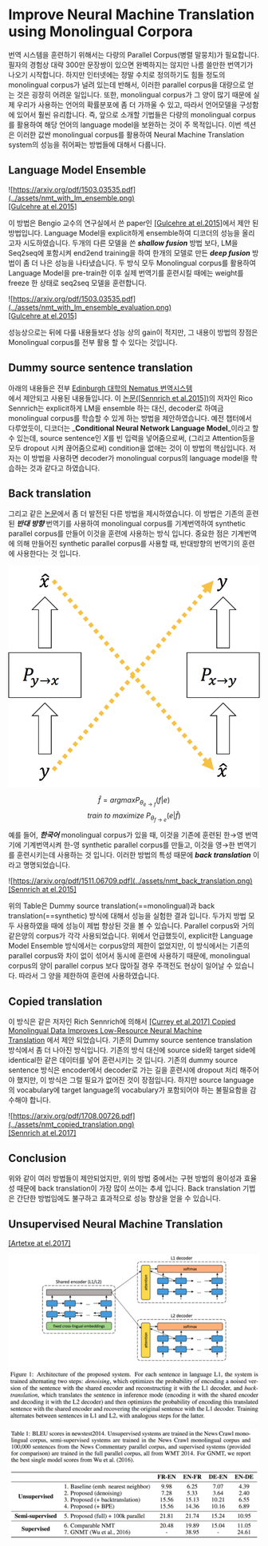 # Improve Neural Machine Translation using Monolingual Corpora

번역 시스템을 훈련하기 위해서는 다량의 Parallel Corpus\(병렬 말뭉치\)가 필요합니다. 필자의 경험상 대략 300만 문장쌍이 있으면 완벽하지는 않지만 나름 쓸만한 번역기가 나오기 시작합니다. 하지만 인터넷에는 정말 수치로 정의하기도 힘들 정도의 monolingual corpus가 널려 있는데 반해서, 이러한 parallel corpus을 대량으로 얻는 것은 굉장히 어려운 일입니다. 또한, monolingual corpus가 그 양이 많기 때문에 실제 우리가 사용하는 언어의 확률분포에 좀 더 가까울 수 있고, 따라서 언어모델을 구성함에 있어서 훨씬 유리합니다. 즉, 앞으로 소개할 기법들은 다량의 monolingual corpus를 활용하여 해당 언어의 language model을 보완하는 것이 주 목적입니다. 이번 섹션은 이러한 값싼 monolingual corpus를 활용하여 Neural Machine Translation system의 성능을 쥐어짜는 방법들에 대해서 다룹니다.

## Language Model Ensemble

![https://arxiv.org/pdf/1503.03535.pdf](../assets/nmt_with_lm_ensemble.png)  
[\[Gulcehre at el.2015\]](https://arxiv.org/pdf/1503.03535.pdf)

이 방법은 Bengio 교수의 연구실에서 쓴 paper인 [\[Gulcehre at el.2015\]](https://arxiv.org/pdf/1503.03535.pdf)에서 제안 된 방법입니다. Language Model을 explicit하게 ensemble하여 디코더의 성능을 올리고자 시도하였습니다. 두개의 다른 모델을 쓴 _**shallow fusion**_ 방법 보다, LM을 Seq2seq에 포함시켜 end2end training을 하여 한개의 모델로 만든 _**deep fusion**_ 방법이 좀 더 나은 성능을 나타냈습니다. 두 방식 모두 Monolingual corpus를 활용하여 Language Model을 pre-train한 이후 실제 번역기를 훈련시킬 때에는 weight를 freeze 한 상태로 seq2seq 모델을 훈련합니다.

![https://arxiv.org/pdf/1503.03535.pdf](../assets/nmt_with_lm_ensemble_evaluation.png)  
[\[Gulcehre at el.2015\]](https://arxiv.org/pdf/1503.03535.pdf)

성능상으로는 뒤에 다룰 내용들보다 성능 상의 gain이 적지만, 그 내용이 방법의 장점은 Monolingual corpus를 전부 활용 할 수 있다는 것입니다.

## Dummy source sentence translation

아래의 내용들은 전부 [Edinburgh 대학의 Nematus 번역시스템](https://arxiv.org/pdf/1708.00726.pdf)  
에서 제안되고 사용된 내용들입니다. 이 [논문\(\[Sennrich et al.2015\]\)](https://arxiv.org/pdf/1511.06709.pdf)의 저자인 Rico Sennrich는 explicit하게 LM을 ensemble 하는 대신, decoder로 하여금 monolingual corpus를 학습할 수 있게 하는 방법을 제안하였습니다. 예전 챕터에서 다루었듯이, 디코더는 _**Conditional Neural Network Language Model**_이라고 할 수 있는데, source sentence인 $X$를 빈 입력을 넣어줌으로써, \(그리고 Attention등을 모두 dropout 시켜 끊어줌으로써\) condition을 없애는 것이 이 방법의 핵심입니다. 저자는 이 방법을 사용하면 decoder가 monolingual corpus의 language model을 학습하는 것과 같다고 하였습니다.

## Back translation

그리고 같은 [논문](https://arxiv.org/pdf/1511.06709.pdf)에서 좀 더 발전된 다른 방법을 제시하였습니다. 이 방법은 기존의 훈련된 _**반대 방향**_ 번역기를 사용하여 monolingual corpus를 기계번역하여 synthetic parallel corpus를 만들어 이것을 훈련에 사용하는 방식 입니다. 중요한 점은 기계번역에 의해 만들어진 synthetic parallel corpus를 사용할 때, 반대방향의 번역기의 훈련에 사용한다는 것 입니다.

![](../assets/nmt_back_translation_overview.png)

$$
\hat{f}=argmaxP_{\theta_{e \rightarrow f}}(f|e)
$$
$$
train~to~maximize~P_{\theta_{f \rightarrow e}}(e|\hat{f})
$$

예를 들어, _**한국어**_ monolingual corpus가 있을 때, 이것을 기존에 훈련된 한$\rightarrow$영 번역기에 기계번역시켜 한-영 synthetic parallel corpus를 만들고, 이것을 영$\rightarrow$한 번역기를 훈련시키는데 사용하는 것 입니다. 이러한 방법의 특성 때문에 _**back translation**_ 이라고 명명되었습니다.

![https://arxiv.org/pdf/1511.06709.pdf](../assets/nmt_back_translation.png)  
[\[Sennrich at el.2015\]](https://arxiv.org/pdf/1511.06709.pdf)

위의 Table은 Dummy source translation\(==monolingual\)과 back translation\(==synthetic\) 방식에 대해서 성능을 실험한 결과 입니다. 두가지 방법 모두 사용하였을 때에 성능이 제법 향상된 것을 볼 수 있습니다. Parallel corpus와 거의 같은양의 corpus가 각각 사용되었습니다. 위에서 언급했듯이, explicit한 Language Model Ensemble 방식에서는 corpus양의 제한이 없었지만, 이 방식에서는 기존의 parallel corpus와 차이 없이 섞어서 동시에 훈련에 사용하기 때문에, monolingual corpus의 양이 parallel corpus 보다 많아질 경우 주객전도 현상이 일어날 수 있습니다. 따라서 그 양을 제한하여 훈련에 사용하였습니다.

## Copied translation

이 방식은 같은 저자인 Rich Sennrich에 의해서 [\[Currey et al.2017\] Copied Monolingual Data Improves Low-Resource Neural Machine  
Translation](https://kheafield.com/papers/edinburgh/copy_paper.pdf) 에서 제안 되었습니다. 기존의 Dummy source sentence translation 방식에서 좀 더 나아진 방식입니다. 기존의 방식 대신에 source side와 target side에 identical한 같은 데이터를 넣어 훈련시키는 것 입니다. 기존의 dummy source sentence 방식은 encoder에서 decoder로 가는 길을 훈련시에 dropout 처리 해주어야 했지만, 이 방식은 그럴 필요가 없어진 것이 장점입니다. 하지만 source language의 vocabulary에 target language의 vocabulary가 포함되어야 하는 불필요함을 감수해야 합니다.

![https://arxiv.org/pdf/1708.00726.pdf](../assets/nmt_copied_translation.png)  
[\[Sennrich at el.2017\]](https://arxiv.org/pdf/1708.00726.pdf)

## Conclusion

위와 같이 여러 방법들이 제안되었지만, 위의 방법 중에서는 구현 방법의 용이성과 효율성 때문에 back translation이 가장 많이 쓰이는 추세 입니다. Back translation 기법은 간단한 방법임에도 불구하고 효과적으로 성능 향상을 얻을 수 있습니다.

## Unsupervised Neural Machine Translation

[\[Artetxe at el.2017\]](https://arxiv.org/pdf/1710.11041.pdf)

![](../assets/rl-unsupervised-nmt-1.png)

![](../assets/rl-unsupervised-nmt-2.png)


